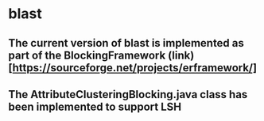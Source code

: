# blast

## The current version of **blast** is implemented as part of the BlockingFramework (link)[https://sourceforge.net/projects/erframework/]

## The AttributeClusteringBlocking.java class has been implemented to support LSH